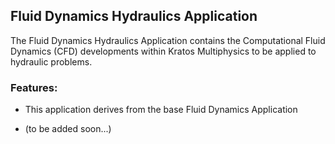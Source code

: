 ## Fluid Dynamics Hydraulics Application

The Fluid Dynamics Hydraulics Application contains the Computational Fluid Dynamics (CFD) developments within Kratos Multiphysics to be applied to hydraulic problems.

### Features:

- This application derives from the base Fluid Dynamics Application

- (to be added soon...)
